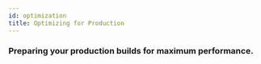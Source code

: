 ```yaml
---
id: optimization
title: Optimizing for Production
---
```


### Preparing your production builds for maximum performance.
